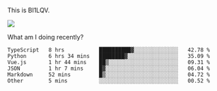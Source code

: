 This is BI1LQV.

<img src="https://metrics.lecoq.io/bi1lqv?template=classic&base.activity=0&base.community=0&base.repositories=0&base.metadata=0&isocalendar=1&base=header%2C%20activity%2C%20community%2C%20repositories%2C%20metadata&base.indepth=false&base.hireable=false&isocalendar=false&isocalendar.duration=full-year&config.timezone=Asia%2FShanghai">

What am I doing recently?

<!--START_SECTION:waka-->

```text
TypeScript   8 hrs           ██████████▓░░░░░░░░░░░░░░   42.78 %
Python       6 hrs 34 mins   ████████▓░░░░░░░░░░░░░░░░   35.09 %
Vue.js       1 hr 44 mins    ██▒░░░░░░░░░░░░░░░░░░░░░░   09.31 %
JSON         1 hr 7 mins     █▓░░░░░░░░░░░░░░░░░░░░░░░   06.04 %
Markdown     52 mins         █▒░░░░░░░░░░░░░░░░░░░░░░░   04.72 %
Other        5 mins          ░░░░░░░░░░░░░░░░░░░░░░░░░   00.52 %
```

<!--END_SECTION:waka-->
